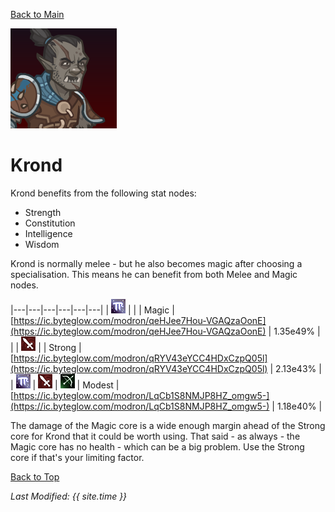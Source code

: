 [Back to Main](index.md)

![Profile Picture](images/portraits/Krond.png)

# Krond

Krond benefits from the following stat nodes:
* Strength
* Constitution
* Intelligence
* Wisdom

Krond is normally melee - but he also becomes magic after choosing a specialisation. This means he can benefit from both Melee and Magic nodes.

|---|---|---|---|---|---|
| ![Magic Icon](images/magic.png) |   |   | Magic | [https://ic.byteglow.com/modron/qeHJee7Hou-VGAQzaOonE](https://ic.byteglow.com/modron/qeHJee7Hou-VGAQzaOonE) | 1.35e49% |
|   | ![Melee Icon](images/melee.png) |   | Strong | [https://ic.byteglow.com/modron/qRYV43eYCC4HDxCzpQ05l](https://ic.byteglow.com/modron/qRYV43eYCC4HDxCzpQ05l) | 2.13e43% |
| ![Magic Icon](images/magic.png) | ![Melee Icon](images/melee.png) | ![Ranged Icon](images/ranged.png) | Modest | [https://ic.byteglow.com/modron/LqCb1S8NMJP8HZ_omgw5-](https://ic.byteglow.com/modron/LqCb1S8NMJP8HZ_omgw5-) | 1.18e40% |

The damage of the Magic core is a wide enough margin ahead of the Strong core for Krond that it could be worth using. That said - as always - the Magic core has no health - which can be a big problem. Use the Strong core if that's your limiting factor.

[Back to Top](#top)

*Last Modified: {{ site.time }}*